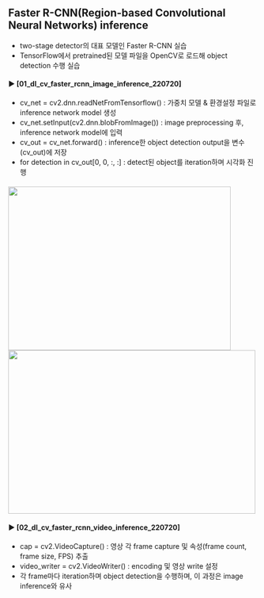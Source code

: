 ####
## Faster R-CNN(Region-based Convolutional Neural Networks) inference  
- two-stage detector의 대표 모델인 Faster R-CNN 실습  
- TensorFlow에서 pretrained된 모델 파일을 OpenCV로 로드해 object detection 수행 실습 
####
#### ► [01_dl_cv_faster_rcnn_image_inference_220720]  
- cv_net = cv2.dnn.readNetFromTensorflow() : 가중치 모델 & 환경설정 파일로 inference network model 생성  
- cv_net.setInput(cv2.dnn.blobFromImage()) : image preprocessing 후, inference network model에 입력  
- cv_out = cv_net.forward() : inference한 object detection output을 변수(cv_out)에 저장  
- for detection in cv_out[0, 0, :, :] : detect된 object를 iteration하며 시각화 진행  
####
<img src="https://user-images.githubusercontent.com/108124534/180102570-59006ece-7c3b-4e79-aef3-f67c5a42e9cb.png" width="450" height="330"/><img src="https://user-images.githubusercontent.com/108124534/180102882-cb887229-a749-4ace-b156-6267223e7e13.png" width="500" height="330"/>

####
#### ► [02_dl_cv_faster_rcnn_video_inference_220720]  
- cap = cv2.VideoCapture() : 영상 각 frame capture 및 속성(frame count, frame size, FPS) 추출  
- video_writer = cv2.VideoWriter() : encoding 및 영상 write 설정  
- 각 frame마다 iteration하며 object detection을 수행하며, 이 과정은 image inference와 유사  
####
